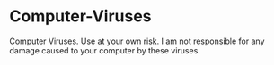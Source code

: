 # Computer-Viruses
Computer Viruses. Use at your own risk.
I am not responsible for any damage caused to your computer by these viruses.
